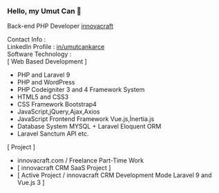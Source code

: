 ### Hello, my Umut Can 👋

Back-end PHP Developer [innovacraft](https://innovacraft.com) 

Contact Info : <br />
LinkedIn Profile : [in/umutcankarce](https://linkedin.com/in/umutcankarce) <br />
Software Technology : <br />
[ Web Based Development ]
+ PHP and Laravel 9
+ PHP and WordPress 
+ PHP Codeigniter 3 and 4 Framework System 
+ HTML5 and CSS3
+ CSS Framework Bootstrap4
+ JavaScript,jQuery,Ajax,Axios
+ JavaScript Frontend Framework Vue.js,İnertia.js
+ Database System MYSQL + Laravel Eloquent ORM
+ Laravel Sanctum API etc.

[ Project ]
+ innovacraft.com / Freelance Part-Time Work
+ [ innovacraft CRM SaaS Project ]
+ [ Active Project / innovacraft CRM Development Mode Laravel 9 and Vue.js 3 ]
